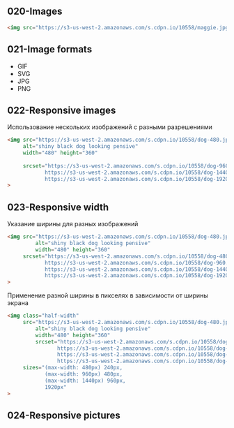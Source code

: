 ## 020-Images

```html
<img src="https://s3-us-west-2.amazonaws.com/s.cdpn.io/10558/maggie.jpg" alt="shiny black dog looking pensive" width="400" height="300">
```

## 021-Image formats

- GIF
- SVG
- JPG
- PNG

## 022-Responsive images

Использование нескольких изображений с разными разрешениями

```html
<img src="https://s3-us-west-2.amazonaws.com/s.cdpn.io/10558/dog-480.jpg" 
     alt="shiny black dog looking pensive" 
     width="480" height="360"
     
     srcset="https://s3-us-west-2.amazonaws.com/s.cdpn.io/10558/dog-960.jpg 2x, 
	   	  	https://s3-us-west-2.amazonaws.com/s.cdpn.io/10558/dog-1440.jpg 3x, 
		 	https://s3-us-west-2.amazonaws.com/s.cdpn.io/10558/dog-1920.jpg 4x"
>
```

## 023-Responsive width

Указание ширины для разных изображений

```html
<img src="https://s3-us-west-2.amazonaws.com/s.cdpn.io/10558/dog-480.jpg" 
		 alt="shiny black dog looking pensive" 
		 width="480" height="360"
     srcset="https://s3-us-west-2.amazonaws.com/s.cdpn.io/10558/dog-480.jpg  480w, 
	   	  	https://s3-us-west-2.amazonaws.com/s.cdpn.io/10558/dog-960.jpg  960w, 
	   	  	https://s3-us-west-2.amazonaws.com/s.cdpn.io/10558/dog-1440.jpg 1440w, 
		 	https://s3-us-west-2.amazonaws.com/s.cdpn.io/10558/dog-1920.jpg 1920w" 
>
```

Применение разной ширины в пикселях в зависимости от ширины экрана

```html
<img class="half-width"
     src="https://s3-us-west-2.amazonaws.com/s.cdpn.io/10558/dog-480.jpg" 
		 alt="shiny black dog looking pensive" 
		 width="480" height="360"
		 srcset="https://s3-us-west-2.amazonaws.com/s.cdpn.io/10558/dog-480.jpg  480w, 
	   	  	    https://s3-us-west-2.amazonaws.com/s.cdpn.io/10558/dog-960.jpg  960w, 
	   	  	    https://s3-us-west-2.amazonaws.com/s.cdpn.io/10558/dog-1440.jpg 1440w, 
		 		https://s3-us-west-2.amazonaws.com/s.cdpn.io/10558/dog-1920.jpg 1920w" 
     sizes="(max-width: 480px) 240px,
            (max-width: 960px) 480px,
            (max-width: 1440px) 960px,
            1920px"
>
```

## 024-Responsive pictures

